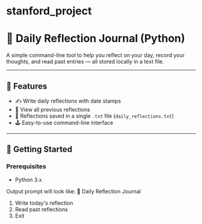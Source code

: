 # stanford_project
# 📝 Daily Reflection Journal (Python)

A simple command-line tool to help you reflect on your day, record your thoughts, and read past entries — all stored locally in a text file.

---

## 📌 Features

- ✍️ Write daily reflections with date stamps
- 📖 View all previous reflections
- 💾 Reflections saved in a single `.txt` file (`daily_reflections.txt`)
- 🕹️ Easy-to-use command-line interface

---

## 🚀 Getting Started

### Prerequisites

- Python 3.x

Output prompt will look like:
📝 Daily Reflection Journal
1. Write today's reflection
2. Read past reflections
3. Exit

